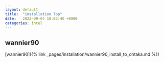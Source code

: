 ```yaml
---
layout: default
title:  "installation Top"
date:   2022-09-04 10:03:40 +0900
categories: intel
---
```




## wannier90
  [wannier90]({% link _pages/installation/wannier90_install_to_ohtaka.md %})
